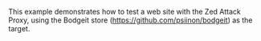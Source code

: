 This example demonstrates how to test a web site with the Zed Attack Proxy, using the Bodgeit store
(https://github.com/psiinon/bodgeit) as the target.
